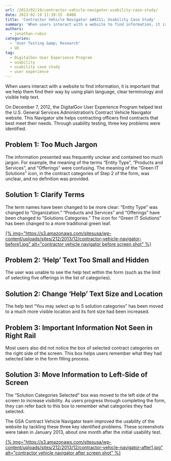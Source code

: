 ```yaml
---
url: /2013/02/19/contractor-vehicle-navigator-usability-case-study/
date: 2013-02-19 11:39:15 -0400
title: 'Contractor Vehicle Navigator &#8211; Usability Case Study'
summary: 'When users interact with a website to find information, it is important that we help them find their way by using plain language, clear terminology and visible help text. On December 7, 2012, the DigitalGov User Experience Program&nbsp;helped test the U.S. General Services Administration&amp;#8217;s Contract Vehicle Navigator website. This Navigator site helps contracting officers find'
authors:
  - jonathan-rubin
categories:
  - 'User Testing &amp; Research'
  - UX
tag:
  - DigitalGov User Experience Program
  - usability
  - usability case study
  - user experience
---
```


When users interact with a website to find information, it is important that we help them find their way by using plain language, clear terminology and visible help text.

On December 7, 2012, the DigitalGov User Experience Program helped test the U.S. General Services Administration&#8217;s Contract Vehicle Navigator website. This Navigator site helps contracting officers find contracts that best meet their needs. Through usability testing, three key problems were identified.

## Problem 1: Too Much Jargon

The information presented was frequently unclear and contained too much jargon. For example, the meaning of the terms &#8220;Entity Type&#8221;, &#8220;Products and Services&#8221;, and &#8220;Offerings&#8221; were confusing. The meaning of the &#8220;Green IT Solutions&#8221; icon, in the contract categories of Step 2 of the form, was unclear, and no definition was provided.

## Solution 1: Clarify Terms

The term names have been changed to be more clear: &#8220;Entity Type&#8221; was changed to &#8220;Organization.&#8221; &#8220;Products and Services&#8221; and &#8220;Offerings&#8221; have been changed to &#8220;Solutions Categories.&#8221; The icon for &#8220;Green IT Solutions&#8221; has been changed to a more traditional green leaf.

[{% img="https://s3.amazonaws.com/sitesusa/wp-content/uploads/sites/212/2013/12/contractor-vehicle-navigator-before1.jpg" alt="contractor vehicle navigator before screen shot" %}](https://s3.amazonaws.com/sitesusa/wp-content/uploads/sites/212/2013/12/contractor-vehicle-navigator-before1.jpg)

## Problem 2: &#8216;Help&#8217; Text Too Small and Hidden

The user was unable to see the help text within the form (such as the limit of selecting five offerings in the list of categories).

## Solution 2: Change &#8216;Help&#8217; Text Size and Location

The help text &#8220;You may select up to 5 solution categories&#8221; has been moved to a much more visible location and its font size had been increased.

## Problem 3: Important Information Not Seen in Right Rail

Most users also did not notice the box of selected contract categories on the right side of the screen. This box helps users remember what they had selected later in the form filling process.

## Solution 3: Move Information to Left-Side of Screen

The &#8220;Solution Categories Selected&#8221; box was moved to the left side of the screen to increase visibility. As users progress through completing the form, they can refer back to this box to remember what categories they had selected.

The GSA Contract Vehicle Navigator team improved the usability of the website by tackling these three key identified problems. These screenshots were taken in January 2013, about one month after the initial usability test.

[{% img="https://s3.amazonaws.com/sitesusa/wp-content/uploads/sites/212/2013/12/contractor-vehicle-navigator-after1.jpg" alt="contractor vehicle navigator after screen shot" %}](https://s3.amazonaws.com/sitesusa/wp-content/uploads/sites/212/2013/12/contractor-vehicle-navigator-after1.jpg)

&nbsp;

&nbsp;